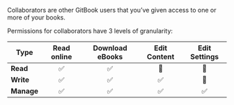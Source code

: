 Collaborators are other GitBook users that you’ve given access to one or more of your books.

Permissions for collaborators have 3 levels of granularity:

| Type | Read online | Download eBooks | Edit Content | Edit Settings |
| ---- | :---------------------: | :----------: | :----------: | :-----------: |
| **Read** |  ✅ | ✅ | 🚫 | 🚫 |
| **Write** |  ✅ | ✅ | ✅ | 🚫 |
| **Manage** |  ✅ | ✅ | ✅ | ✅ |
